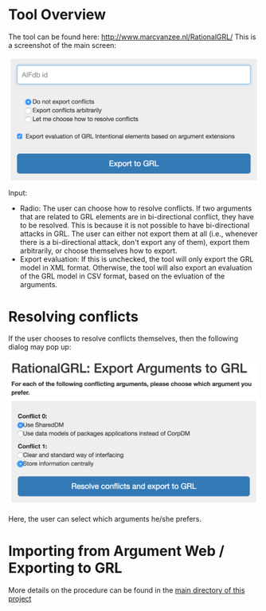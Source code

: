 # Tool Overview

The tool can be found here: http://www.marcvanzee.nl/RationalGRL/
This is a screenshot of the main screen:

![Tool main screen](../img/tool_screenshot1.png)

Input:
* Radio: The user can choose how to resolve conflicts. If two arguments that are related to GRL elements are in bi-directional conflict, they have to be resolved. This is because it is not possible to have bi-directional attacks in GRL. The user can either not export them at all (i.e., whenever there is a bi-directional attack, don't export any of them), export them arbitrarily, or choose themselves how to export.
* Export evaluation: If this is unchecked, the tool will only export the GRL model in XML format. Otherwise, the tool will also export an evaluation of the GRL model in CSV format, based on the evluation of the arguments.

# Resolving conflicts

If the user chooses to resolve conflicts themselves, then the following dialog may pop up:

![Tool main screen](../img/tool_screenshot2.png)

Here, the user can select which arguments he/she prefers.

# Importing from Argument Web / Exporting to GRL

More details on the procedure can be found in the [main directory of this project](../)